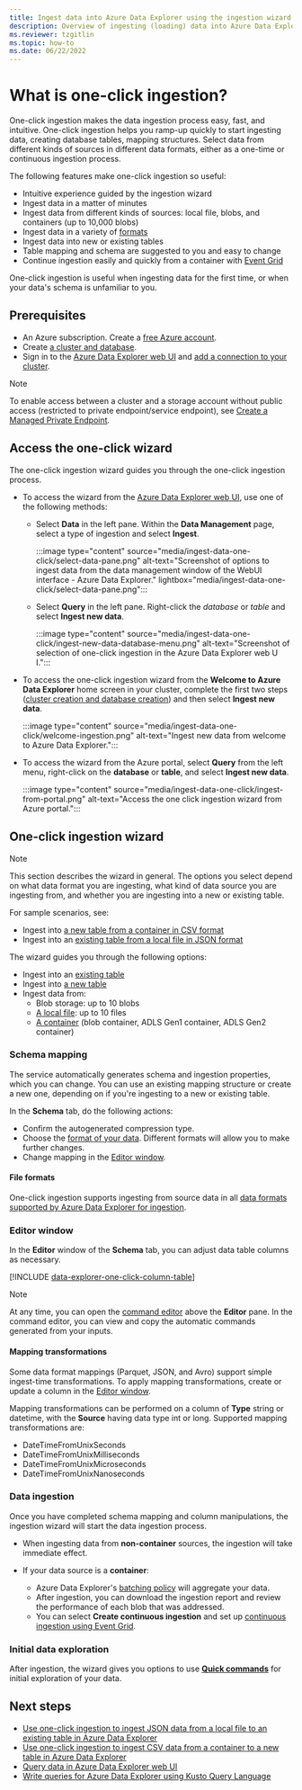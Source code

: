 ```yaml
---
title: Ingest data into Azure Data Explorer using the ingestion wizard.
description: Overview of ingesting (loading) data into Azure Data Explorer simply, using the ingestion wizard.
ms.reviewer: tzgitlin
ms.topic: how-to
ms.date: 06/22/2022
---
```


# What is one-click ingestion?

One-click ingestion makes the data ingestion process easy, fast, and intuitive. One-click ingestion helps you ramp-up quickly to start ingesting data, creating database tables, mapping structures. Select data from different kinds of sources in different data formats, either as a one-time or continuous ingestion process.

The following features make one-click ingestion so useful:

* Intuitive experience guided by the ingestion wizard
* Ingest data in a matter of minutes
* Ingest data from different kinds of sources: local file, blobs, and containers (up to 10,000 blobs)
* Ingest data in a variety of [formats](#file-formats)
* Ingest data into new or existing tables
* Table mapping and schema are suggested to you and easy to change
* Continue ingestion easily and quickly from a container with [Event Grid](one-click-ingestion-new-table.md#create-continuous-ingestion)

One-click ingestion is useful when ingesting data for the first time, or when your data's schema is unfamiliar to you.

## Prerequisites

* An Azure subscription. Create a [free Azure account](https://azure.microsoft.com/free/).
* Create [a cluster and database](create-cluster-database-portal.md).
* Sign in to the [Azure Data Explorer web UI](https://dataexplorer.azure.com/) and [add a connection to your cluster](web-query-data.md#add-clusters).

> [!NOTE]
> To enable access between a cluster and a storage account without public access (restricted to private endpoint/service endpoint), see [Create a Managed Private Endpoint](security-network-managed-private-endpoint-create.md).

## Access the one-click wizard

The one-click ingestion wizard guides you through the one-click ingestion process.

* To access the wizard from the [Azure Data Explorer web UI](https://dataexplorer.azure.com/), use one of the following methods:
  * Select **Data** in the left pane. Within the **Data Management** page, select a type of ingestion and select **Ingest**.

      :::image type="content" source="media/ingest-data-one-click/select-data-pane.png" alt-text="Screenshot of options to ingest data from the data management window of the WebUI interface - Azure Data Explorer." lightbox="media/ingest-data-one-click/select-data-pane.png":::

  * Select **Query** in the left pane. Right-click the *database* or *table* and select **Ingest new data**.

      :::image type="content" source="media/ingest-data-one-click/ingest-new-data-database-menu.png" alt-text="Screenshot of selection of one-click ingestion in the Azure Data Explorer web U I.":::

* To access the one-click ingestion wizard from the **Welcome to Azure Data Explorer** home screen in your cluster, complete the first two steps ([cluster creation and database creation](#prerequisites)) and then select **Ingest new data**.

    :::image type="content" source="media/ingest-data-one-click/welcome-ingestion.png" alt-text="Ingest new data from welcome to Azure Data Explorer.":::

* To access the wizard from the Azure portal, select **Query** from the left menu, right-click on the **database** or **table**, and select **Ingest new data**.

    :::image type="content" source="media/ingest-data-one-click/ingest-from-portal.png" alt-text="Access the one click ingestion wizard from Azure portal.":::

## One-click ingestion wizard

> [!NOTE]
> This section describes the wizard in general. The options you select depend on what data format you are ingesting, what kind of data source you are ingesting from, and whether you are ingesting into a new or existing table.
>
> For sample scenarios, see:
>
> * Ingest into [a new table from a container in CSV format](one-click-ingestion-new-table.md)
> * Ingest into an [existing table from a local file in JSON format](one-click-ingestion-existing-table.md)

The wizard guides you through the following options:

* Ingest into an [existing table](one-click-ingestion-existing-table.md)
* Ingest into [a new table](one-click-ingestion-new-table.md)
* Ingest data from:
  * Blob storage: up to 10 blobs
  * [A local file](one-click-ingestion-existing-table.md): up to 10 files
  * [A container](one-click-ingestion-new-table.md) (blob container, ADLS Gen1 container, ADLS Gen2 container)

### Schema mapping

The service automatically generates schema and ingestion properties, which you can change. You can use an existing mapping structure or create a new one, depending on if you're ingesting to a new or existing table.

In the **Schema** tab, do the following actions:

* Confirm the autogenerated compression type.
* Choose the [format of your data](#file-formats). Different formats will allow you to make further changes.
* Change mapping in the [Editor window](#editor-window).

#### File formats

One-click ingestion supports ingesting from source data in all [data formats supported by Azure Data Explorer for ingestion](ingestion-supported-formats.md).

### Editor window

In the **Editor** window of the **Schema** tab, you can adjust data table columns as necessary.

[!INCLUDE [data-explorer-one-click-column-table](includes/data-explorer-one-click-column-table.md)]

>[!NOTE]
> At any time, you can open the [command editor](one-click-ingestion-new-table.md#command-editor) above the **Editor** pane. In the command editor, you can view and copy the automatic commands generated from your inputs.

#### Mapping transformations

Some data format mappings (Parquet, JSON, and Avro) support simple ingest-time transformations. To apply mapping transformations, create or update a column in the [Editor window](#editor-window).

Mapping transformations can be performed on a column of **Type** string or datetime, with the **Source** having data type int or long. Supported mapping transformations are:

* DateTimeFromUnixSeconds
* DateTimeFromUnixMilliseconds
* DateTimeFromUnixMicroseconds
* DateTimeFromUnixNanoseconds

### Data ingestion

Once you have completed schema mapping and column manipulations, the ingestion wizard will start the data ingestion process.

* When ingesting data from **non-container** sources, the ingestion will take immediate effect.

* If your data source is a **container**:

  * Azure Data Explorer's [batching policy](kusto/management/batchingpolicy.md) will aggregate your data.
  * After ingestion, you can download the ingestion report and review the performance of each blob that was addressed.
  * You can select **Create continuous ingestion** and set up [continuous ingestion using Event Grid](one-click-ingestion-new-table.md#create-continuous-ingestion).

### Initial data exploration

After ingestion, the wizard gives you options to use **[Quick commands](one-click-ingestion-existing-table.md#explore-quick-queries-and-tools)** for initial exploration of your data.

## Next steps

* [Use one-click ingestion to ingest JSON data from a local file to an existing table in Azure Data Explorer](one-click-ingestion-existing-table.md)
* [Use one-click ingestion to ingest CSV data from a container to a new table in Azure Data Explorer](one-click-ingestion-new-table.md)
* [Query data in Azure Data Explorer web UI](web-query-data.md)
* [Write queries for Azure Data Explorer using Kusto Query Language](write-queries.md)
